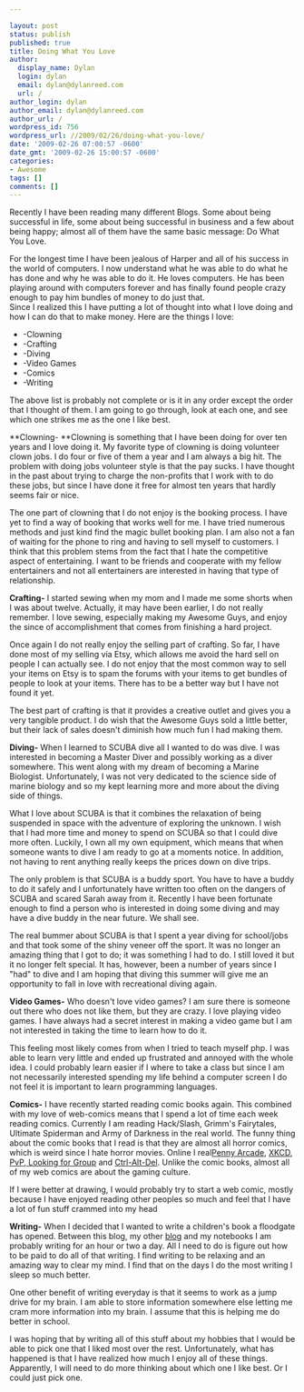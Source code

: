 ```yaml
---

layout: post
status: publish
published: true
title: Doing What You Love
author:
  display_name: Dylan
  login: dylan
  email: dylan@dylanreed.com
  url: /
author_login: dylan
author_email: dylan@dylanreed.com
author_url: /
wordpress_id: 756
wordpress_url: //2009/02/26/doing-what-you-love/
date: '2009-02-26 07:00:57 -0600'
date_gmt: '2009-02-26 15:00:57 -0600'
categories:
- Awesome
tags: []
comments: []
---
```


Recently I have been reading many different Blogs. Some about being successful in life, some about being successful in business and a few about being happy; almost all of them have the same basic message: Do What You Love.

For the longest time I have been jealous of Harper and all of his success in the world of computers. I now understand what he was able to do what he has done and why he was able to do it. He loves computers. He has been playing around with computers forever and has finally found people crazy enough to pay him bundles of money to do just that.  
Since I realized this I have putting a lot of thought into what I love doing and how I can do that to make money. Here are the things I love:

  * -Clowning
  * -Crafting
  * -Diving
  * -Video Games
  * -Comics
  * -Writing
  


  


The above list is probably not complete or is it in any order except the order that I thought of them. I am going to go through, look at each one, and see which one strikes me as the one I like best.

**Clowning- **Clowning is something that I have been doing for over ten years and I love doing it. My favorite type of clowning is doing volunteer clown jobs. I do four or five of them a year and I am always a big hit. The problem with doing jobs volunteer style is that the pay sucks. I have thought in the past about trying to charge the non-profits that I work with to do these jobs, but since I have done it free for almost ten years that hardly seems fair or nice.

The one part of clowning that I do not enjoy is the booking process. I have yet to find a way of booking that works well for me. I have tried numerous methods and just kind find the magic bullet booking plan. I am also not a fan of waiting for the phone to ring and having to sell myself to customers. I think that this problem stems from the fact that I hate the competitive aspect of entertaining. I want to be friends and cooperate with my fellow entertainers and not all entertainers are interested in having that type of relationship.

**Crafting-** I started sewing when my mom and I made me some shorts when I was about twelve. Actually, it may have been earlier, I do not really remember. I love sewing, especially making my Awesome Guys, and enjoy the since of accomplishment that comes from finishing a hard project.

Once again I do not really enjoy the selling part of crafting. So far, I have done most of my selling via Etsy, which allows me avoid the hard sell on people I can actually see. I do not enjoy that the most common way to sell your items on Etsy is to spam the forums with your items to get bundles of people to look at your items. There has to be a better way but I have not found it yet.

The best part of crafting is that it provides a creative outlet and gives you a very tangible product. I do wish that the Awesome Guys sold a little better, but their lack of sales doesn't diminish how much fun I had making them.

**Diving-** When I learned to SCUBA dive all I wanted to do was dive. I was interested in becoming a Master Diver and possibly working as a diver somewhere. This went along with my dream of becoming a Marine Biologist. Unfortunately, I was not very dedicated to the science side of marine biology and so my kept learning more and more about the diving side of things.

What I love about SCUBA is that it combines the relaxation of being suspended in space with the adventure of exploring the unknown. I wish that I had more time and money to spend on SCUBA so that I could dive more often. Luckily, I own all my own equipment, which means that when someone wants to dive I am ready to go at a moments notice. In addition, not having to rent anything really keeps the prices down on dive trips.

The only problem is that SCUBA is a buddy sport. You have to have a buddy to do it safely and I unfortunately have written too often on the dangers of SCUBA and scared Sarah away from it. Recently I have been fortunate enough to find a person who is interested in doing some diving and may have a dive buddy in the near future. We shall see.

The real bummer about SCUBA is that I spent a year diving for school/jobs and that took some of the shiny veneer off the sport. It was no longer an amazing thing that I got to do; it was something I had to do. I still loved it but it no longer felt special. It has, however, been a number of years since I "had" to dive and I am hoping that diving this summer will give me an opportunity to fall in love with recreational diving again.

**Video Games-** Who doesn't love video games? I am sure there is someone out there who does not like them, but they are crazy. I love playing video games. I have always had a secret interest in making a video game but I am not interested in taking the time to learn how to do it.

This feeling most likely comes from when I tried to teach myself php. I was able to learn very little and ended up frustrated and annoyed with the whole idea. I could probably learn easier if I where to take a class but since I am not necessarily interested spending my life behind a computer screen I do not feel it is important to learn programming languages.

**Comics-** I have recently started reading comic books again. This combined with my love of web-comics means that I spend a lot of time each week reading comics. Currently I am reading Hack/Slash, Grimm's Fairytales, Ultimate Spiderman and Army of Darkness in the real world. The funny thing about the comic books that I read is that they are almost all horror comics, which is weird since I hate horror movies. Online I real[Penny Arcade][1], [XKCD][2], [PvP][3],[ Looking for Group][4] and [Ctrl-Alt-Del][5]. Unlike the comic books, almost all of my web comics are about the gaming culture.

   [1]: http://www.penny-arcade.com/comic/
   [2]: http://xkcd.com/
   [3]: http://www.pvponline.com/
   [4]: http://www.lfgcomic.com/page/latest
   [5]: http://cad-comic.com/comic.php

If I were better at drawing, I would probably try to start a web comic, mostly because I have enjoyed reading other peoples so much and feel that I have a lot of fun stuff crammed into my head

**Writing-** When I decided that I wanted to write a children's book a floodgate has opened. Between this blog, my other [blog][6] and my notebooks I am probably writing for an hour or two a day. All I need to do is figure out how to be paid to do all of that writing. I find writing to be relaxing and an amazing way to clear my mind. I find that on the days I do the most writing I sleep so much better.

   [6]: http://clownusability.com/

One other benefit of writing everyday is that it seems to work as a jump drive for my brain. I am able to store information somewhere else letting me cram more information into my brain. I assume that this is helping me do better in school.

I was hoping that by writing all of this stuff about my hobbies that I would be able to pick one that I liked most over the rest. Unfortunately, what has happened is that I have realized how much I enjoy all of these things. Apparently, I will need to do more thinking about which one I like best. Or I could just pick one.

 
